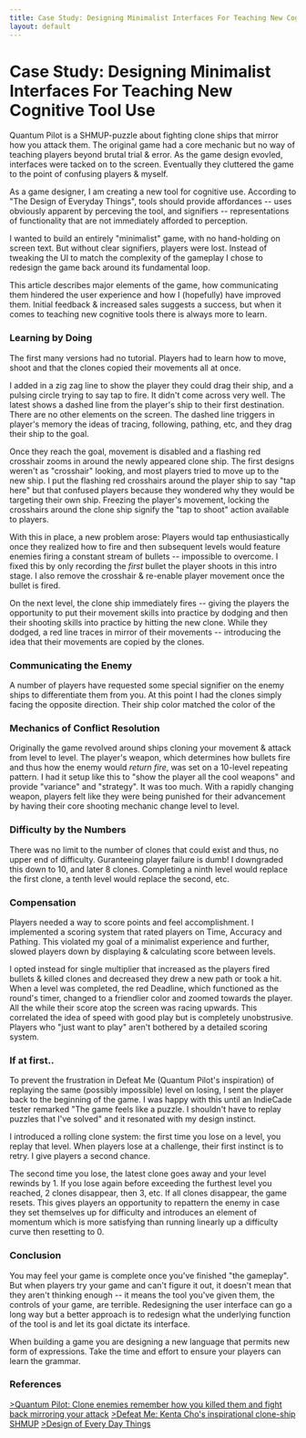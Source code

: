 ```yaml
---
title: Case Study: Designing Minimalist Interfaces For Teaching New Cognitive Tool Use
layout: default
---
```


# Case Study: Designing Minimalist Interfaces For Teaching New Cognitive Tool Use

Quantum Pilot is a SHMUP-puzzle about fighting clone ships that mirror how you attack them. The original game had a core mechanic but no way of teaching players beyond brutal trial & error. As the game design evovled, interfaces were tacked on to the screen. Eventually they cluttered the game to the point of confusing players & myself.

As a game designer, I am creating a new tool for cognitive use. According to "The Design of Everyday Things", tools should provide affordances -- uses obviously apparent by perceving the tool, and signifiers -- representations of functionality that are not immediately afforded to perception.

I wanted to build an entirely "minimalist" game, with no hand-holding on screen text. But without clear signifiers, players were lost. Instead of tweaking the UI to match the complexity of the gameplay I chose to redesign the game back around its fundamental loop.

This article describes major elements of the game, how communicating them hindered the user experience and how I (hopefully) have improved them. Initial feedback & increased sales suggests a success, but when it comes to teaching new cognitive tools there is always more to learn.

### Learning by Doing

The first many versions had no tutorial. Players had to learn how to move, shoot and that the clones copied their movements all at once.

I added in a zig zag line to show the player they could drag their ship, and a pulsing circle trying to say tap to fire. It didn't come across very well. The latest shows a dashed line from the player's ship to their first destination. There are no other elements on the screen. The dashed line triggers in player's memory the ideas of tracing, following, pathing, etc, and they drag their ship to the goal.

Once they reach the goal, movement is disabled and a flashing red crosshair zooms in around the newly appeared clone ship. The first designs weren't as "crosshair" looking, and most players tried to move up to the new ship. I put the flashing red crosshairs around the player ship to say "tap here" but that confused players because they wondered why they would be targeting their own ship. Freezing the player's movement, locking the crosshairs around the clone ship signify the "tap to shoot" action available to players.

With this in place, a new problem arose: Players would tap enthusiastically once they realized how to fire and then subsequent levels would feature enemies firing a constant stream of bullets -- impossible to overcome. I fixed this by only recording the *first* bullet the player shoots in this intro stage. I also remove the crosshair & re-enable player movement once the bullet is fired. 

On the next level, the clone ship immediately fires -- giving the players the opportunity to put their movement skills into practice by dodging and then their shooting skills into practice by hitting the new clone. While they dodged, a red line traces in mirror of their movements -- introducing the idea that their movements are copied by the clones.

### Communicating the Enemy

A number of players have requested some special signifier on the enemy ships to differentiate them from you. At this point I had the clones simply facing the opposite direction. Their ship color matched the color of the

### Mechanics of Conflict Resolution

Originally the game revolved around ships cloning your movement & attack from level to level. The player's weapon, which determines how bullets fire and thus how the enemy would *return fire*, was set on a 10-level repeating pattern. I had it setup like this to "show the player all the cool weapons" and provide "variance" and "strategy". It was too much. With a rapidly changing weapon, players felt like they were being punished for their advancement by having their core shooting mechanic change level to level.

### Difficulty by the Numbers

There was no limit to the number of clones that could exist and thus, no upper end of difficulty. Guranteeing player failure is dumb! I downgraded this down to 10, and later 8 clones. Completing a ninth level would replace the first clone, a tenth level would replace the second, etc.

### Compensation

Players needed a way to score points and feel accomplishment. I implemented a scoring system that rated players on Time, Accuracy and Pathing. This violated my goal of a minimalist experience and further, slowed players down by displaying & calculating score between levels.

I opted instead for single multiplier that increased as the players fired bullets & killed clones and decreased they drew a new path or took a hit. When a level was completed, the red Deadline, which functioned as the round's timer, changed to a friendlier color and zoomed towards the player. All the while their score atop the screen was racing upwards. This correlated the idea of speed with good play but is completely unobstrusive. Players who "just want to play" aren't bothered by a detailed scoring system.

### If at first..

To prevent the frustration in Defeat Me (Quantum Pilot's inspiration) of replaying the same (possibly impossible) level on losing, I sent the player back to the beginning of the game. I was happy with this until an IndieCade tester remarked "The game feels like a puzzle. I shouldn't have to replay puzzles that I've solved" and it resonated with my design instinct. 

I introduced a rolling clone system: the first time you lose on a level, you replay that level. When players lose at a challenge, their first instinct is to retry. I give players a second chance.

The second time you lose, the latest clone goes away and your level rewinds by 1. If you lose again before exceeding the furthest level you reached, 2 clones disappear, then 3, etc. If all clones disappear, the game resets. This gives players an opportunity to repattern the enemy in case they set themselves up for difficulty and introduces an element of momentum which is more satisfying than running linearly up a difficulty curve then resetting to 0.

### Conclusion

You may feel your game is complete once you've finished "the gameplay". But when players try your game and can't figure it out, it doesn't mean that they aren't thinking enough -- it means the tool you've given them, the controls of your game, are terrible. Redesigning the user interface can go a long way but a better approach is to redesign what the underlying function of the tool is and let its goal dictate its interface.

When building a game you are designing a new language that permits new form of expressions. Take the time and effort to ensure your players can learn the grammar.

### References

[>Quantum Pilot: Clone enemies remember how you killed them and fight back mirroring your attack](https://itunes.apple.com/us/app/quantum-pilot/id935956154?mt=8)
[>Defeat Me: Kenta Cho's inspirational clone-ship SHMUP](http://wonderfl.net/c/9ykQ/)
[>Design of Every Day Things](http://www.amazon.com/The-Design-Everyday-Things-Expanded/dp/0465050654)